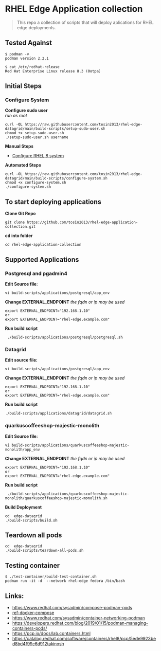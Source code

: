 # RHEL Edge Application collection
> This repo a collection of scripts that will deploy aplications for RHEL edge deployments.

## Tested Against
```
$ podman -v 
podman version 2.2.1

$ cat /etc/redhat-release 
Red Hat Enterprise Linux release 8.3 (Ootpa)
```

## Initial Steps

### Configure System

**Configure sudo user**  
*run as root*
```
curl -OL https://raw.githubusercontent.com/tosin2013/rhel-edge-datagrid/main/build-scripts/setup-sudo-user.sh
chmod +x setup-sudo-user.sh
./setup-sudo-user.sh username
```

**Manual Steps**
* [Configure RHEL 8 system](configure-system.md)

**Automated Steps** 
```
curl -OL https://raw.githubusercontent.com/tosin2013/rhel-edge-datagrid/main/build-scripts/configure-system.sh
chmod +x configure-system.sh
./configure-system.sh
```

## To start deploying applications

**Clone Git Repo**
```
git clone https://github.com/tosin2013/rhel-edge-application-collection.git
```

**cd into folder**
```
cd rhel-edge-application-collection
```

## Supported Applications 
### Postgresql and pgadmin4

**Edit Source file:**
```
vi build-scripts/applications/postgresql/app_env
```

**Change EXTERNAL_ENDPOINT**
*the fqdn or ip may be used*
```
export EXTERNAL_ENDPOINT="192.168.1.10"
or 
export EXTERNAL_ENDPOINT="rhel-edge.example.com"
```

**Run build script**
```
 ./build-scripts/applications/postgresql/postgresql.sh 
```

### Datagrid

**Edit source file:**
```
vi build-scripts/applications/postgresql/app_env
```

**Change EXTERNAL_ENDPOINT**
*the fqdn or ip may be used*
```
export EXTERNAL_ENDPOINT="192.168.1.10"
or 
export EXTERNAL_ENDPOINT="rhel-edge.example.com"
```

**Run build script**
```
./build-scripts/applications/datagrid/datagrid.sh 
```

### quarkuscoffeeshop-majestic-monolith

**Edit Source file:**
```
vi build-scripts/applications/quarkuscoffeeshop-majestic-monolith/app_env
```

**Change EXTERNAL_ENDPOINT**
*the fqdn or ip may be used*
```
export EXTERNAL_ENDPOINT="192.168.1.10"
or 
export EXTERNAL_ENDPOINT="rhel-edge.example.com"
```

**Run build script**
```
 ./build-scripts/applications/quarkuscoffeeshop-majestic-monolith/quarkuscoffeeshop-majestic-monolith.sh 
```

**Build Deployment**
```
cd  edge-datagrid
./build-scripts/build.sh 
```

## Teardown all pods
```
cd  edge-datagrid
./build-scripts/teardown-all-pods.sh
```

## Testing container
```
$ ./test-container/build-test-container.sh
podman run -it -d  --network rhel-edge fedora /bin/bash 
```

## Links: 
* https://www.redhat.com/sysadmin/compose-podman-pods
* [ref-docker-compose](https://stephennimmo.com/ref-docker-compose/)
* https://www.redhat.com/sysadmin/container-networking-podman
* https://developers.redhat.com/blog/2019/01/15/podman-managing-containers-pods/
* https://pcp.io/docs/lab.containers.html
* https://catalog.redhat.com/software/containers/rhel8/pcp/5ede9923bed8bd4f99c6d912takinosh

